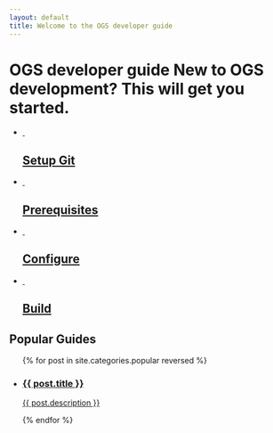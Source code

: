 ```yaml
---
layout: default
title: Welcome to the OGS developer guide
---
```


<div class="bootcamp-help">
  <h1>OGS developer guide <span>New to OGS development? This will get you started.</span>
  </h1>
  <div class="bootcamp-body">
  <ul>
    <li class="setup">
      <a href="https://help.github.com/articles/set-up-git">
        <div class="image">&nbsp;</div>
        <div class="desc">
          <h2>Setup Git</h2>
        </div>
      </a>
    </li>
    <li class="fork-a-repo">
      <a href="{{site.baseurl}}/prerequisites-redirect">
        <div class="image">&nbsp;</div>
        <div class="desc">
          <h2>Prerequisites</h2>
        </div>
      </a>
    </li>
    <li class="create-a-repo">
      <a href="{{site.baseurl}}/configure-cmake-redirect">
        <div class="image">&nbsp;</div>
        <div class="desc">
          <h2>Configure</h2>
        </div>
      </a>
    </li>
    <li class="be-social">
      <a href="{{site.baseurl}}/build-redirect">
        <div class="image">&nbsp;</div>
        <div class="desc">
          <h2>Build</h2>
        </div>
      </a>
    </li>
  </ul>
  </div> <!-- /bootcamp-body -->
</div>

<div class="list-module">
  <h2>Popular Guides</h2>
  <div class="list-body">
    <ul>
      {% for post in site.categories.popular reversed %}
        <li>
          <a href="/devguide{{ post.url }}" id="{{ cat }}">
            <h3>{{ post.title }}</h3>
            <p>{{ post.description }}</p>
          </a>
        </li>
      {% endfor %}
    </ul>
  </div>
</div>
